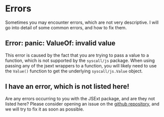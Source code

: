 # Errors
Sometimes you may encounter errors, which are not very descriptive.
I will go into detail of some common errors, and how to fix them.

## Error: panic: ValueOf: invalid value
This error is caused by the fact that you are trying to pass a value to a function, which is not supported by the `syscall/js` package.
When using passing any of the jsext wrappers to a function, you will likely need to use the `Value()` function to get the underlying `syscall/js.Value` object.

## I have an error, which is not listed here!
Are any errors occurring to you with the JSExt package, and are they not listed here?
Please consider opening an issue on the [github repository](https://github.com/Nigel2392/jsext/issues/new/choose), and we will try to fix it as soon as possible.
